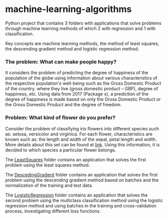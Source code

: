 # machine-learning-algorithms
Python project that contains 3 folders with applications that solve problems through machine learning methods of which 2 with regression and 1 with classification.

Key concepts are machine learning methods, the method of least squares, the descending gradient method and logistic regression method.

### The problem: What can make people happy?

It considers the problem of predicting the degree of happiness of the population of the globe using information about various characteristics of the respective population's well-being such as the Gross Domestic Product of the country.
where they live (gross domestic product – GBP), degree of happiness, etc. Using data from 2017 (Package x), a prediction of the degree of happiness is made based on only the Gross Domestic Product or the Gross Domestic Product and the degree of freedom.

### Problem: What kind of flower do you prefer?

Consider the problem of classifying iris flowers into different species such as: setosa, versicolor and virginica. For each flower, characteristics are known such as: the length and width of the sepal, petal length and width. More details about this set can be found at [link](https://archive.ics.uci.edu/ml/datasets/Iris). Using this information, it is decided to which species a particular flower belongs.

The [LeastSquares](https://github.com/Iri25/ai-evalml-Iri25/tree/master/LeastSquares) folder contains an application that solves the first problem using the least squares method.

The [DescedingGradient](https://github.com/Iri25/ai-evalml-Iri25/tree/master/DescedingGradient) folder contains an application that solves the first problem using the descending gradient method based on batches and the normalization of the training and test data.


The [LogisticRegression](https://github.com/Iri25/ai-evalml-Iri25/tree/master/LogisticRegression) folder contains an application that solves the second problem using the multiclass classification method using the logistic regression method and using batches in the training and cross-validation process, investigating different loss functions.
